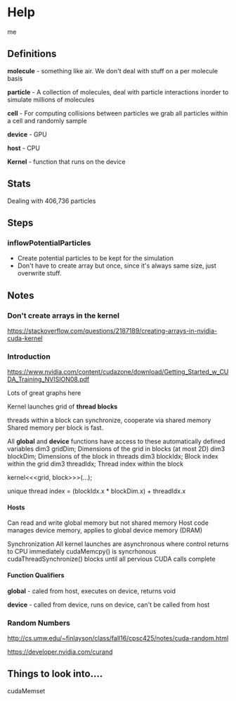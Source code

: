 # Help
me

## Definitions

**molecule** - something like air. We don't deal with stuff on a per molecule basis

**particle** - A collection of molecules, deal with particle interactions inorder to simulate millions of molecules

**cell** - For computing collisions between particles we grab all particles within a cell and randomly sample

**device** - GPU

**host** - CPU

**Kernel** - function that runs on the device

## Stats

Dealing with 406,736 particles

## Steps

### inflowPotentialParticles

* Create potential particles to be kept for the simulation
* Don't have to create array but once, since it's always same size, just overwrite stuff.

## Notes

### Don't create arrays in the kernel
https://stackoverflow.com/questions/2187189/creating-arrays-in-nvidia-cuda-kernel

### Introduction
https://www.nvidia.com/content/cudazone/download/Getting_Started_w_CUDA_Training_NVISION08.pdf

Lots of great graphs here

Kernel launches grid of **thread blocks**

threads within a block can synchronize, cooperate via shared memory
Shared memory per block is fast.

All __global__ and __device__ functions have
access to these automatically defined variables
dim3 gridDim;
	Dimensions of the grid in blocks (at most 2D)
dim3 blockDim;
	Dimensions of the block in threads
dim3 blockIdx;
	Block index within the grid
dim3 threadIdx;
	Thread index within the block

kernel<<<grid, block>>>(...);

unique thread index = (blockIdx.x * blockDim.x) + threadIdx.x

#### Hosts
Can read and write global memory but not shared memory
Host code manages device memory, applies to global device memory (DRAM)

Synchronization
	All kernel launches are asynchronous where control returns to CPU immediately
	cudaMemcpy() is syncrhonous
	cudaThreadSynchronize() blocks until all pervious CUDA calls complete

#### Function Qualifiers

__global__ - caled from host, executes on device, returns void

__device__ - called from device, runs on device, can't be called from host

### Random Numbers

http://cs.umw.edu/~finlayson/class/fall16/cpsc425/notes/cuda-random.html

https://developer.nvidia.com/curand

## Things to look into....

cudaMemset